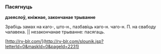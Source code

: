 ### Пасягнуць
**дзеяслоў, кніжнае, закончанае трыванне**

Зрабіць замах на каго-, што-н., пазбавіць каго-н. чаго-н. П. на свабоду чалавека. || незакончанае трыванне: пасягаць.

<a rel="author">[http://rv-blr.com/](http://rv-blr.com/slounik.jsp?letterId=0&maskId=0&pageId=2231)</a>
